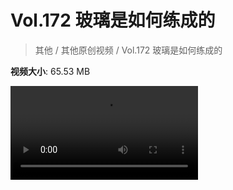 # Vol.172 玻璃是如何练成的

> 其他 / 其他原创视频 / Vol.172 玻璃是如何练成的

**视频大小**: 65.53 MB

<div class="video"><video src="https://file.hsyhx.top/video/混乱博物馆/Vol/172.mp4" controls preload>🤔 您的浏览器不支持 video 标签</video></div>
